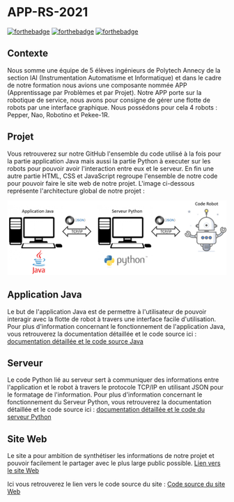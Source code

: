 # APP-RS-2021

[![forthebadge](https://forthebadge.com/images/badges/made-with-python.svg)](https://github.com/APP-RS-2019/APP-RS-2021/tree/master/Serveur_Python)  [![forthebadge](https://forthebadge.com/images/badges/made-with-java.svg)](https://github.com/APP-RS-2019/APP-RS-2021/tree/master/Application_Java) [![forthebadge](https://forthebadge.com/images/badges/uses-html.svg)](https://github.com/APP-RS-2019/APP-RS-2021/tree/master/Site_Web)

## Contexte

Nous somme une équipe de 5 élèves ingénieurs de Polytech Annecy de la section IAI (Instrumentation Automatisme et Informatique)
et dans le cadre de notre formation nous avions une composante nommée APP (Apprentissage par Problèmes et par Projet).
Notre APP porte sur la robotique de service, nous avons pour consigne de gérer une flotte
de robots par une interface graphique. Nous possédons pour cela 4 robots : Pepper, Nao, Robotino et Pekee-1R.

## Projet

Vous retrouverez sur notre GitHub l'ensemble du code utilisé à la fois pour la partie application Java mais aussi 
la partie Python à executer sur les robots pour pouvoir avoir l'interaction entre eux et le serveur.
En fin une autre partie HTML, CSS et JavaScript regroupe l'ensemble de notre code pour pouvoir faire le site web de notre projet.
L'image ci-dessous représente l'architecture global de notre projet :

![Architecture](/Illustrations_doc/Architecture.PNG)

## Application Java

Le but de l'application Java est de permettre à l'utilisateur de pouvoir interagir avec la flotte de robot à travers une interface facile d'utilisation.
Pour plus d'information concernant le fonctionnement de l'application Java, vous retrouverez la documentation détaillée et le code source ici :
[documentation détaillée et le code source Java](https://github.com/APP-RS-2019/APP-RS-2021/tree/master/Application_Java)

## Serveur

Le code Python lié au serveur sert à communiquer des informations entre l'application et le robot à travers le protocole TCP/IP en utilisant JSON pour le formatage de l'information.
Pour plus d'information concernant le fonctionnement du Serveur Python, vous retrouverez la documentation détaillée et le code source ici :
[documentation détaillée et le code du serveur Python](https://github.com/APP-RS-2019/APP-RS-2021/tree/master/Serveur_Python)

## Site Web

Le site a pour ambition de synthétiser les informations de notre projet et pouvoir facilement le partager avec le plus large public possible.
[Lien vers le site Web](https://www.polytech.univ-smb.fr/pub/app/rs2021/index.html)

Ici vous retrouverez le lien vers le code source du site :
[Code source du site Web](https://github.com/APP-RS-2019/APP-RS-2021/tree/master/Site_Web)
